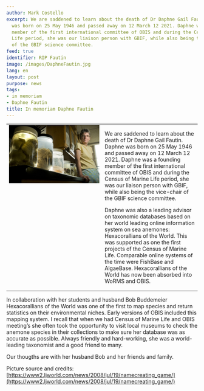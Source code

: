 ```yaml
---
author: Mark Costello
excerpt: We are saddened to learn about the death of Dr Daphne Gail Fautin. Daphne
  was born on 25 May 1946 and passed away on 12 March 12 2021. Daphne was a founding
  member of the first international committee of OBIS and during the Census of Marine
  Life period, she was our liaison person with GBIF, while also being the vice-chair
  of the GBIF science committee.
feed: true
identifier: RIP Fautin
image: /images/DaphneFautin.jpg
lang: en
layout: post
purpose: news
tags:
- in memoriam
- Daphne Fautin
title: In memoriam Daphne Fautin
---
```


<table>
<tr>
<td valign="top" width="50%"><img src="/images/DaphneFautin.jpg" width="500px"></td>
<td valign="top" width="50%"><p>We are saddened to learn about the death of Dr Daphne Gail Fautin. Daphne was born on 25 May 1946 and passed away on 12 March 12 2021. Daphne was a founding member of the first international committee of OBIS and during the Census of Marine Life period, she was our liaison person with GBIF, while also being the vice-chair of the GBIF science committee.</p>

<p>Daphne was also a leading advisor on taxonomic databases based on her world leading online information system on sea anemones: Hexacorallians of the World. This was supported as one the first projects of the Census of Marine Life. Comparable online systems of the time were FishBase and AlgaeBase. Hexacorallians of the World has now been absorbed into WoRMS and OBIS.</p>
 </td></tr>
 </table>
 
<p>In collaboration with her students and husband Bob Buddemeier Hexacorallians of the World was one of the first to map species and return statistics on their environmental niches. Early versions of OBIS included this mapping system. I recall that when we had Census of Marine Life and OBIS meeting’s she often took the opportunity to visit local museums to check the anemone species in their collections to make sure her database was as accurate as possible. Always friendly and hard-working, she was a world-leading taxonomist and a good friend to many.</p>
 
<p>Our thougths are with her husband Bob and her friends and family.</p>

Picture source and credits: [https://www2.ljworld.com/news/2008/jul/19/namecreating_game/](https://www2.ljworld.com/news/2008/jul/19/namecreating_game/)